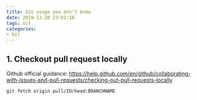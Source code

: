 ```yaml
---
title: Git usage you don't know
date: 2019-12-20 23:01:18
tags: Git
categories:
- Git
---
```


## 1. Checkout pull request locally

Github official guidance: https://help.github.com/en/github/collaborating-with-issues-and-pull-requests/checking-out-pull-requests-locally

```
git fetch origin pull/ID/head:BRANCHNAME
```
